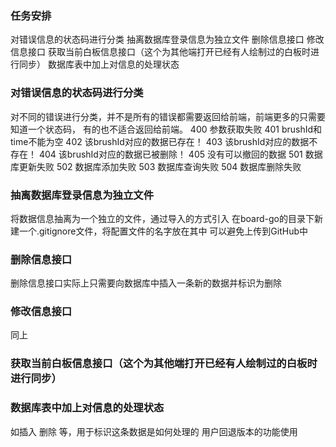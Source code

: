 ### 任务安排
对错误信息的状态码进行分类
抽离数据库登录信息为独立文件
删除信息接口
修改信息接口
获取当前白板信息接口（这个为其他端打开已经有人绘制过的白板时进行同步）
数据库表中加上对信息的处理状态

### 对错误信息的状态码进行分类
对不同的错误进行分类，并不是所有的错误都需要返回给前端，前端更多的只需要知道一个状态码，
有的也不适合返回给前端。
400 参数获取失败
401 brushId和time不能为空
402 该brushId对应的数据已存在！
403 该brushId对应的数据不存在！
404 该brushId对应的数据已被删除！
405 没有可以撤回的数据
501 数据库更新失败
502 数据库添加失败
503 数据库查询失败
504 数据库删除失败

### 抽离数据库登录信息为独立文件
将数据信息抽离为一个独立的文件，通过导入的方式引入
在board-go的目录下新建一个.gitignore文件，将配置文件的名字放在其中
可以避免上传到GitHub中

### 删除信息接口
删除信息接口实际上只需要向数据库中插入一条新的数据并标识为删除

### 修改信息接口
同上

### 获取当前白板信息接口（这个为其他端打开已经有人绘制过的白板时进行同步）

### 数据库表中加上对信息的处理状态
如插入 删除 等，用于标识这条数据是如何处理的
用户回退版本的功能使用